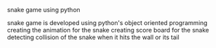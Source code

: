 snake game using python

snake game is developed using python's object oriented programming
creating the animation for the snake 
creating score board for the snake
detecting collision of the snake when it hits the wall or its tail
